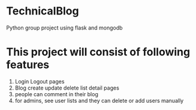 # TechnicalBlog
Python group project using flask and mongodb
# This project will consist of following features
  1. Login Logout pages
  2. Blog create update delete list detail pages
  3. people can comment in their blog
  4. for admins, see user lists and they can delete or add users manually
